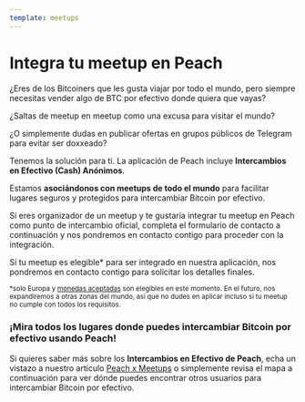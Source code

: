 ```yaml
---
template: meetups
---
```

<!--[headline]-->
# Integra tu meetup en Peach

<!--[intro]-->
¿Eres de los Bitcoiners que les gusta viajar por todo el mundo, pero siempre necesitas vender algo de BTC por efectivo donde quiera que vayas?

¿Saltas de meetup en meetup como una excusa para visitar el mundo?

¿O simplemente dudas en publicar ofertas en grupos públicos de Telegram para evitar ser doxxeado?

Tenemos la solución para ti. La aplicación de Peach incluye **Intercambios en Efectivo (Cash) Anónimos**.

Estamos **asociándonos con meetups de todo el mundo** para facilitar lugares seguros y protegidos para intercambiar Bitcoin por efectivo.

Si eres organizador de un meetup y te gustaría integrar tu meetup en Peach como punto de intercambio oficial, completa el formulario de contacto a continuación y nos pondremos en contacto contigo para proceder con la integración.

Si tu meetup es elegible\* para ser integrado en nuestra aplicación, nos pondremos en contacto contigo para solicitar los detalles finales.

<small>*solo Europa y [monedas aceptadas](/es/how-it-works/#payment) son elegibles en este momento. En el futuro, nos expandiremos a otras zonas del mundo, así que no dudes en aplicar incluso si tu meetup no cumple con todos los requisitos.</small>

<!--[map]-->
### ¡Mira todos los lugares donde puedes intercambiar Bitcoin por efectivo usando Peach!

Si quieres saber más sobre los **Intercambios en Efectivo de Peach**, echa un vistazo a nuestro artículo [Peach x Meetups](/es/blog/peach-for-meetups/) o simplemente revisa el mapa a continuación para ver dónde puedes encontrar otros usuarios para intercambiar Bitcoin por efectivo.
